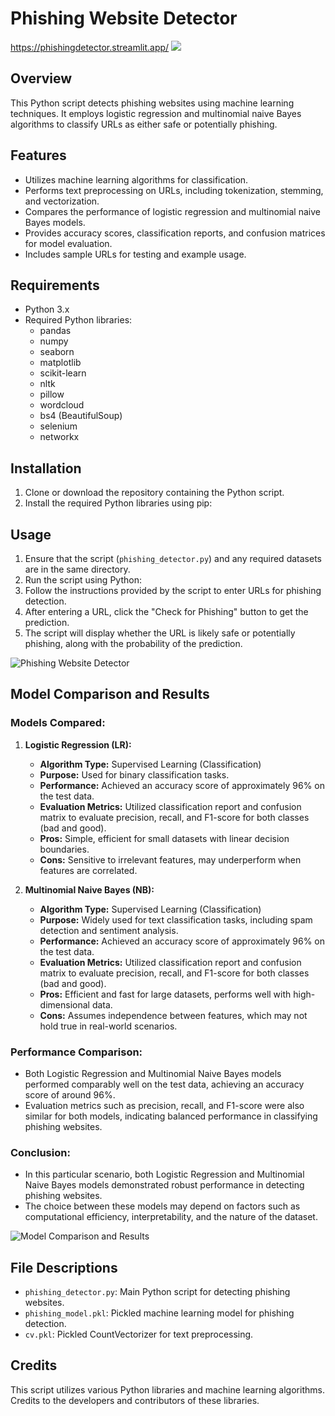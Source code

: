 # Phishing Website Detector
https://phishingdetector.streamlit.app/
![](https://ideas.ted.com/wp-content/uploads/sites/3/2020/01/final_featured_art_phishing_istock.jpg)

## Overview
This Python script detects phishing websites using machine learning techniques. It employs logistic regression and multinomial naive Bayes algorithms to classify URLs as either safe or potentially phishing.


## Features
- Utilizes machine learning algorithms for classification.
- Performs text preprocessing on URLs, including tokenization, stemming, and vectorization.
- Compares the performance of logistic regression and multinomial naive Bayes models.
- Provides accuracy scores, classification reports, and confusion matrices for model evaluation.
- Includes sample URLs for testing and example usage.

## Requirements
- Python 3.x
- Required Python libraries:
  - pandas
  - numpy
  - seaborn
  - matplotlib
  - scikit-learn
  - nltk
  - pillow
  - wordcloud
  - bs4 (BeautifulSoup)
  - selenium
  - networkx

## Installation
1. Clone or download the repository containing the Python script.
2. Install the required Python libraries using pip:

## Usage
1. Ensure that the script (`phishing_detector.py`) and any required datasets are in the same directory.
2. Run the script using Python:
3. Follow the instructions provided by the script to enter URLs for phishing detection.
4. After entering a URL, click the "Check for Phishing" button to get the prediction.
5. The script will display whether the URL is likely safe or potentially phishing, along with the probability of the prediction.

![Phishing Website Detector](https://github.com/abh2050/phishing-detector/assets/44420081/271c9471-27da-4655-9917-f8aa0594f50e)

## Model Comparison and Results
### Models Compared:
1. **Logistic Regression (LR):**
    - **Algorithm Type:** Supervised Learning (Classification)
    - **Purpose:** Used for binary classification tasks.
    - **Performance:** Achieved an accuracy score of approximately 96% on the test data.
    - **Evaluation Metrics:** Utilized classification report and confusion matrix to evaluate precision, recall, and F1-score for both classes (bad and good).
    - **Pros:** Simple, efficient for small datasets with linear decision boundaries.
    - **Cons:** Sensitive to irrelevant features, may underperform when features are correlated.
  
2. **Multinomial Naive Bayes (NB):**
    - **Algorithm Type:** Supervised Learning (Classification)
    - **Purpose:** Widely used for text classification tasks, including spam detection and sentiment analysis.
    - **Performance:** Achieved an accuracy score of approximately 96% on the test data.
    - **Evaluation Metrics:** Utilized classification report and confusion matrix to evaluate precision, recall, and F1-score for both classes (bad and good).
    - **Pros:** Efficient and fast for large datasets, performs well with high-dimensional data.
    - **Cons:** Assumes independence between features, which may not hold true in real-world scenarios.

### Performance Comparison:
- Both Logistic Regression and Multinomial Naive Bayes models performed comparably well on the test data, achieving an accuracy score of around 96%.
- Evaluation metrics such as precision, recall, and F1-score were also similar for both models, indicating balanced performance in classifying phishing websites.

### Conclusion:
- In this particular scenario, both Logistic Regression and Multinomial Naive Bayes models demonstrated robust performance in detecting phishing websites.
- The choice between these models may depend on factors such as computational efficiency, interpretability, and the nature of the dataset.


![Model Comparison and Results](https://github.com/abh2050/phishing-detector/assets/44420081/796d8adb-b8ba-43c6-9105-ea97579a0db9)

## File Descriptions
- `phishing_detector.py`: Main Python script for detecting phishing websites.
- `phishing_model.pkl`: Pickled machine learning model for phishing detection.
- `cv.pkl`: Pickled CountVectorizer for text preprocessing.

## Credits
This script utilizes various Python libraries and machine learning algorithms. Credits to the developers and contributors of these libraries.
